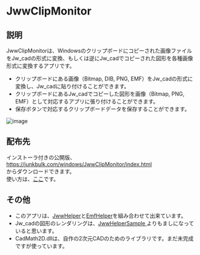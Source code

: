 # JwwClipMonitor

## 説明
JwwClipMonitorは、Windowsのクリップボードにコピーされた画像ファイルをJw_cadの形式に変換、もしくは逆にJw_cadでコピーされた図形を各種画像形式に変換するアプリです。

- クリップボードにある画像（Bitmap, DIB, PNG, EMF）をJw_cadの形式に変換し、Jw_cadに貼り付けることができます。
- クリップボードにあるJw_cadでコピーした図形を画像（Bitmap, PNG, EMF）として対応するアプリに張り付けることができます。
- 保存ボタンで対応するクリップボードデータを保存することができます。

![image](https://junkbulk.com/windows/JwwClipMonitor/images/JwwClipMonitor.png)

## 配布先
インストーラ付きの公開版、<br/>
  https://junkbulk.com/windows/JwwClipMonitor/index.html<br/>
からダウンロードできます。<br/>
使い方は、[ここ](https://junkbulk.com/windows/JwwClipMonitor/readme.html)です。
  

## その他
 - このアプリは、[JwwHelper](https://github.com/JinkiKeikaku/JwwExchange)と[EmfHelper](https://github.com/JinkiKeikaku/EmfHelper)を組み合わせて出来ています。
 - Jw_cadの図形のレンダリングは、[JwwHelperSample ](https://github.com/JinkiKeikaku/JwwHelperSample)よりもましになっていると思います。
 - CadMath2D.dllは、自作の2次元CADのためのライブラリです。まだ未完成ですが使っています。
